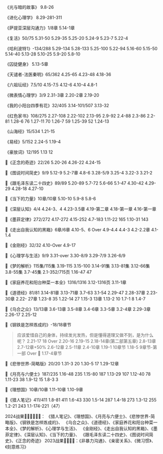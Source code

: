 《光与暗的故事》
9.8-26

《进化心理学》
8.29-281-311

《萨提亚深层沟通力》1/8章
5.14-1章

《复活》50/75
5.31-50
5.29-35
5.25-20
5.24-9
5.23-7
5.22-4

《哈利波特1》-134/288
5.29-134
5.28-133
5.25-100
5.22-94
5.16-60
5.15-50
5.14-40
5.13-28
5.10-25
5.9-20
5.8-10

《囚徒健身》
5.13-5章

《天谴者-法医秦明》65/362
4.25-65
4.23-48
4.18-36


《六祖坛经》7.5/10
4.15-7.5
4.12-6
4.10-4
4.8-1


《微表情心理学》3/9
2.31-3章
2.20-2章
2.19-20

《我的小阳台四季有花》32/405
3.14-101/507
3.13-32

《红色家书》108/275
2.27-108
2.22-102
2.13-95
2.9-92
2.4-88
2.3-86
2.2-81
1.28-6 76
1.27-11 70
1.26-7 59
1.25-39 52 
1.24-13

《山海经》15/534
1.21-15

《易经》5/152
2.24-5
1.19-4

《豪放词》12/195
1.13 12


💯《正念的奇迹》22/26
5.20-26
4.26-22
4.24-15

💯《图说时间简史》9/9
5.12-9
5.2-7章
4.8-6
3.28-5/9
3.25-4
3.22-3
3.21-2

💯《跟毛泽东读二十四史》89/89
5.20-89
5.7-72
5.6-66
5.1-47
4.30-42
4.29-29
4.28-18
4.27-10

💯《当下的力量》10章/10章
5.10-10
5.9-8
5.8-6

💯《深层认知》4/4
4.24-3、4
4.23-3.5章
4.19-第二章
4.18-第一章
4.16-第一章

💯《墨菲定律》272/272
4.17-272
4.15-252
4.7-183
1.11-22 165
1.10-31 143

💯《走出自我认知的黑箱》6章/6章
4.10-5、6 Over
4.9-4.4
4.4-3
4.2-2.2章
4.1-1.4

💯《金刚经》32/32
4.10-Over
4.9-17

💯《心理学与生活》9/9
3.31-over
3.30-8/9
3.29-7/9
3.26-6/9

💯《梦的解析》115集/115集
3.19-115
3.15-100
3.14-91集
3.13-81集
3.12-66集
3.8-55集
3.7-45集
2.1-352/715页
1.16-47 47

💯《家庭养花和阳台种菜一本全》1316/1316
3.12-1316页
3.11-1章

💯《道德经》81/81
3.14-81章
3.13-71章
3.7-63
3.1-54
2.29-47
2.28-37章
2.23-30章
2.22- 27章
1.23-8 35
1.22-14 27
1.15-3 13章
1.13-2 10
1.7-1 8
1.4-7

💯《乌合之众》13/13章
3.6-13章
3.5-8章
3.4-6章
3.3-5章
3.2-4章
2.29-3章
2.26-17
2.25-12

💯《钢铁是怎样炼成的》-18/18章节
> 应该爱惜自己的身体，持续发光发热，但是懂得道理又做不到，是为什么呢？
2.21-17 18 Over
2.20-16
2.19-15
2.18-14章(第二部第五章)
2.8-13章
2.7-12章+50%
2.6-12章
2.5-11章
2.4-10章
1.19-1 10章节
1.18-5 9章节-第一部 Over 💯
1.17-4章节


💯《悲惨世界-简略版》20/20
1.31-3 20
1.30-5 17
1.29-12章

💯《月亮与六便士》187/235
1.16-48 235
1.15-80 187
1.13-29 107
1.12-40 78
1.11-23 38
1.9-12 15
1.8-3 3

💯《理想国》10章/10章
1.11-10章
1.10-9章

💯《猎人笔记》411/411
1.8-81 411
1.6-43 330
1.5-14 287
1.4-18 273
1.3-12 255
1.2-21 243
1.1-174-221（47）

2024战果👑👑👑💎💎💎：
《猎人笔记》、《理想国》、《月亮与六便士》、《悲惨世界-简略版》、《钢铁是怎样炼成的》、
《乌合之众》、《道德经》、《家庭养花和阳台种菜一本全》、《梦的解析》、《心理学与生活》、
《金刚经》、《走出自我认知的黑箱》、《墨菲定律》、《深层认知》、《当下的力量》、
《跟毛泽东读二十四史》、《图说时间简史》、《正念的奇迹》
2023战果💎💎💎💎：《非暴力沟通》、《亲密关系》、《微习惯》、《刻意练习》
